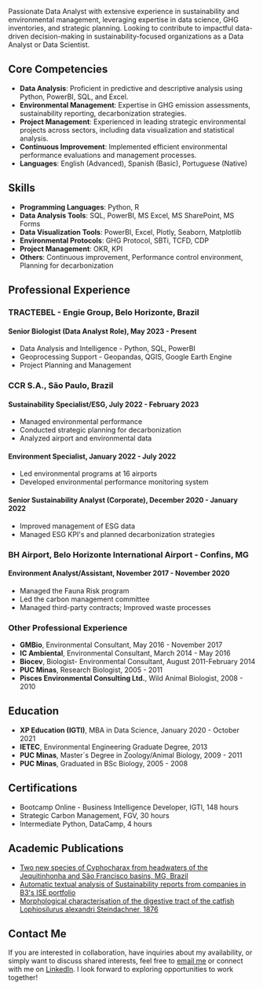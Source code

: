 Passionate Data Analyst with extensive experience in sustainability and environmental management, leveraging expertise in data science, GHG inventories, and strategic planning. Looking to contribute to impactful data-driven decision-making in sustainability-focused organizations as a Data Analyst or Data Scientist.

## Core Competencies

- **Data Analysis**: Proficient in predictive and descriptive analysis using Python, PowerBI, SQL, and Excel.
- **Environmental Management**: Expertise in GHG emission assessments, sustainability reporting, decarbonization strategies.
- **Project Management**: Experienced in leading strategic environmental projects across sectors, including data visualization and statistical analysis.
- **Continuous Improvement**: Implemented efficient environmental performance evaluations and management processes.
- **Languages**: English (Advanced), Spanish (Basic), Portuguese (Native)

## Skills

- **Programming Languages**: Python, R
- **Data Analysis Tools**: SQL, PowerBI, MS Excel, MS SharePoint, MS Forms
- **Data Visualization Tools**: PowerBI, Excel, Plotly, Seaborn, Matplotlib
- **Environmental Protocols**: GHG Protocol, SBTi, TCFD, CDP
- **Project Management**: OKR, KPI
- **Others**: Continuous improvement, Performance control environment, Planning for decarbonization

## Professional Experience

### TRACTEBEL - Engie Group, Belo Horizonte, Brazil
#### Senior Biologist (Data Analyst Role), May 2023 - Present
- Data Analysis and Intelligence - Python, SQL, PowerBI
- Geoprocessing Support - Geopandas, QGIS, Google Earth Engine
- Project Planning and Management

### CCR S.A., São Paulo, Brazil

#### Sustainability Specialist/ESG, July 2022 - February 2023
- Managed environmental performance
- Conducted strategic planning for decarbonization
- Analyzed airport and environmental data

#### Environment Specialist, January 2022 - July 2022
- Led environmental programs at 16 airports
- Developed environmental performance monitoring system

#### Senior Sustainability Analyst (Corporate), December 2020 - January 2022
- Improved management of ESG data
- Managed ESG KPI's and planned decarbonization strategies

### BH Airport, Belo Horizonte International Airport - Confins, MG
#### Environment Analyst/Assistant, November 2017 - November 2020
- Managed the Fauna Risk program
- Led the carbon management committee
- Managed third-party contracts; Improved waste processes

### Other Professional Experience
- **GMBio**, Environmental Consultant, May 2016 - November 2017
- **IC Ambiental**, Environmental Consultant, March 2014 - May 2016
- **Biocev**, Biologist- Environmental Consultant, August 2011-February 2014
- **PUC Minas**, Research Biologist, 2005 - 2011
- **Pisces Environmental Consulting Ltd.**, Wild Animal Biologist, 2008 - 2010

## Education

- **XP Education (IGTI)**, MBA in Data Science, January 2020 - October 2021
- **IETEC**, Environmental Engineering Graduate Degree, 2013
- **PUC Minas**, Master´s Degree in Zoology/Animal Biology, 2009 - 2011
- **PUC Minas**, Graduated in BSc Biology, 2005 - 2008

## Certifications

- Bootcamp Online - Business Intelligence Developer, IGTI, 148 hours
- Strategic Carbon Management, FGV, 30 hours
- Intermediate Python, DataCamp, 4 hours

## Academic Publications

- [Two new species of Cyphocharax from headwaters of the Jequitinhonha and São Francisco basins, MG, Brazil](#)
- [Automatic textual analysis of Sustainability reports from companies in B3's ISE portfolio](#)
- [Morphological characterisation of the digestive tract of the catfish Lophiosilurus alexandri Steindachner, 1876](#)

## Contact Me

If you are interested in collaboration, have inquiries about my availability, or simply want to discuss shared interests, feel free to [email me](mailto:mellogcg@gmail.com) or connect with me on [LinkedIn](https://www.linkedin.com/in/gabriel-guimaraes-de-mello/). I look forward to exploring opportunities to work together!
